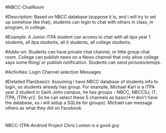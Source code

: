 #NBCC-ChatRoom

#Description: 
Based on NBCC database (suppose it is, and i will try to set up somehow like that), 
students can login to chat with others in class, in program, in college. 

#Example:
A  Junior ITPA student can access to chat with all itpa year 1 students, all itpa students, all it students, 
all college students.

#Adds-on: 
Students can have private chat channel, or little group chat room. 
College can publish news on a News channel that only allow college says some thing/ or publish notification. 
Students can send pictures/emojis. 

#Activities: 
Login
Channel selection 
Messages

#Detailed Plan(basic):
Assuming i have NBCC database of students info to login, so students already has group. 
For example, Michael Karl is a ITPA year 2 student in Saint John campus, he has groups - NBCC, NBCCSJ, IT, ITPA, ITPA-yr2. 
So he can select these 5 channels as basic(**I don't have the database, so i will setup a SQLite for groups). 
Michael can message others as what they did on Facebook. 

#
NBCC-ITPA-Android Project
Chris Lonton is a good guy

